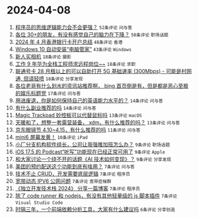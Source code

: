 # 2024-04-08

1. [程序员的思维逻辑能力会不会更强？](https://www.v2ex.com/t/1030433) `52条评论` `问与答`
1. [各位 30+的朋友，有没有感觉自己的脑力在下降？](https://www.v2ex.com/t/1030442) `50条评论` `职场话题`
1. [2024 年 4 月香港银行卡开户总结](https://www.v2ex.com/t/1030463) `48条评论` `香港`
1. [Windows 10 自动安装“电脑管家”](https://www.v2ex.com/t/1030431) `43条评论` `Windows`
1. [新人买相机](https://www.v2ex.com/t/1030486) `18条评论` `摄影`
1. [工作 9 年华为全栈工程师求远程岗位~~](https://www.v2ex.com/t/1030461) `18条评论` `求职`
1. [联通号卡 28 月租以上的可以自助打开 5G 基础速率 (300Mbps) - 可能是村网通, 但请轻喷](https://www.v2ex.com/t/1030450) `18条评论` `分享发现`
1. [各位老哥有什么划水的资讯站推荐啊， bing 首页倒是有，但是都是恶心至极的娱乐标题党](https://www.v2ex.com/t/1030428) `17条评论` `问与答`
1. [用进废退，你是如何保持自己的英语能力水平的？](https://www.v2ex.com/t/1030466) `14条评论` `问与答`
1. [有什么副业推荐的吗](https://www.v2ex.com/t/1030458) `14条评论` `问与答`
1. [Magic Trackpad 妙控板可以代替鼠标吗](https://www.v2ex.com/t/1030468) `13条评论` `macOS`
1. [天暖和了，想整一套露营装备， xdm，有什么推荐的吗？](https://www.v2ex.com/t/1030432) `13条评论` `问与答`
1. [京东眼镜节 4.10~4.15，有什么推荐的吗](https://www.v2ex.com/t/1030476) `11条评论` `问与答`
1. [mini6 屏幕发黄！](https://www.v2ex.com/t/1030456) `10条评论` `iPad`
1. [小厂分支机构软件组长，公司让我强推加班怎么办？](https://www.v2ex.com/t/1030492) `9条评论` `职场话题`
1. [iOS 17.5 的 Podcast“听写”功能现在已经正常可用了](https://www.v2ex.com/t/1030454) `9条评论` `Apple`
1. [和大家讨论一个绕不开的话题《AI 技术如何变现》？](https://www.v2ex.com/t/1030429) `9条评论` `分享发现`
1. [美团的预约配送这个功能到底有啥用？](https://www.v2ex.com/t/1030497) `7条评论` `问与答`
1. [技术不止 CRUD，开发需要底层逻辑](https://www.v2ex.com/t/1030471) `7条评论` `程序员`
1. [宽带动态 IPV6 公网问题](https://www.v2ex.com/t/1030465) `7条评论` `宽带症候群`
1. [《独立开发技术栈 2024》 分享一篇博客](https://www.v2ex.com/t/1030455) `7条评论` `程序员`
1. [除了 code runner 和 nodejs，有没有其他轻量级的 js 脚本插件](https://www.v2ex.com/t/1030438) `7条评论` `Visual Studio Code`
1. [时隔三年，一个前端依赖分析工具，大家有什么建议吗](https://www.v2ex.com/t/1030443) `6条评论` `分享创造`
